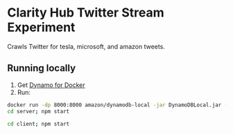 # Clarity Hub Twitter Stream Experiment

Crawls Twitter for tesla, microsoft, and amazon tweets.

## Running locally

1. Get [Dynamo for Docker](https://hub.docker.com/r/amazon/dynamodb-local)
2. Run:

```sh
docker run -dp 8000:8000 amazon/dynamodb-local -jar DynamoDBLocal.jar -sharedDb
cd server; npm start

cd client; npm start
```
